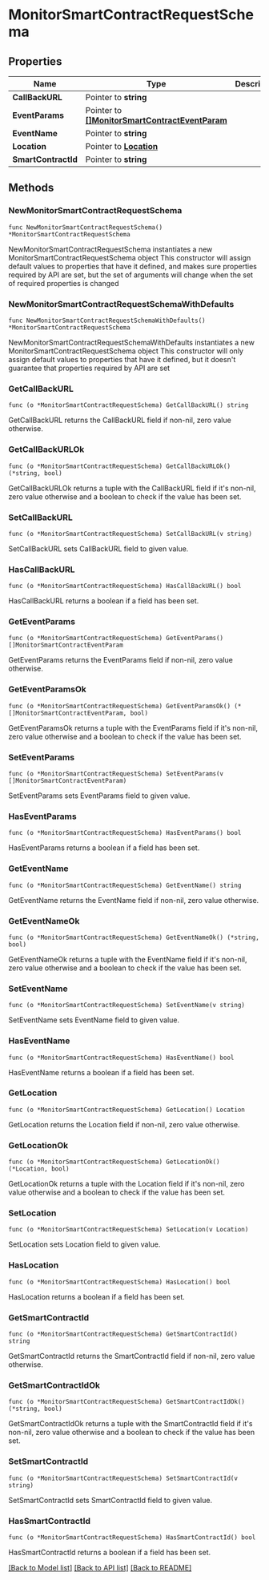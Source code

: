 # MonitorSmartContractRequestSchema

## Properties

Name | Type | Description | Notes
------------ | ------------- | ------------- | -------------
**CallBackURL** | Pointer to **string** |  | [optional] 
**EventParams** | Pointer to [**[]MonitorSmartContractEventParam**](MonitorSmartContractEventParam.md) |  | [optional] 
**EventName** | Pointer to **string** |  | [optional] 
**Location** | Pointer to [**Location**](Location.md) |  | [optional] 
**SmartContractId** | Pointer to **string** |  | [optional] 

## Methods

### NewMonitorSmartContractRequestSchema

`func NewMonitorSmartContractRequestSchema() *MonitorSmartContractRequestSchema`

NewMonitorSmartContractRequestSchema instantiates a new MonitorSmartContractRequestSchema object
This constructor will assign default values to properties that have it defined,
and makes sure properties required by API are set, but the set of arguments
will change when the set of required properties is changed

### NewMonitorSmartContractRequestSchemaWithDefaults

`func NewMonitorSmartContractRequestSchemaWithDefaults() *MonitorSmartContractRequestSchema`

NewMonitorSmartContractRequestSchemaWithDefaults instantiates a new MonitorSmartContractRequestSchema object
This constructor will only assign default values to properties that have it defined,
but it doesn't guarantee that properties required by API are set

### GetCallBackURL

`func (o *MonitorSmartContractRequestSchema) GetCallBackURL() string`

GetCallBackURL returns the CallBackURL field if non-nil, zero value otherwise.

### GetCallBackURLOk

`func (o *MonitorSmartContractRequestSchema) GetCallBackURLOk() (*string, bool)`

GetCallBackURLOk returns a tuple with the CallBackURL field if it's non-nil, zero value otherwise
and a boolean to check if the value has been set.

### SetCallBackURL

`func (o *MonitorSmartContractRequestSchema) SetCallBackURL(v string)`

SetCallBackURL sets CallBackURL field to given value.

### HasCallBackURL

`func (o *MonitorSmartContractRequestSchema) HasCallBackURL() bool`

HasCallBackURL returns a boolean if a field has been set.

### GetEventParams

`func (o *MonitorSmartContractRequestSchema) GetEventParams() []MonitorSmartContractEventParam`

GetEventParams returns the EventParams field if non-nil, zero value otherwise.

### GetEventParamsOk

`func (o *MonitorSmartContractRequestSchema) GetEventParamsOk() (*[]MonitorSmartContractEventParam, bool)`

GetEventParamsOk returns a tuple with the EventParams field if it's non-nil, zero value otherwise
and a boolean to check if the value has been set.

### SetEventParams

`func (o *MonitorSmartContractRequestSchema) SetEventParams(v []MonitorSmartContractEventParam)`

SetEventParams sets EventParams field to given value.

### HasEventParams

`func (o *MonitorSmartContractRequestSchema) HasEventParams() bool`

HasEventParams returns a boolean if a field has been set.

### GetEventName

`func (o *MonitorSmartContractRequestSchema) GetEventName() string`

GetEventName returns the EventName field if non-nil, zero value otherwise.

### GetEventNameOk

`func (o *MonitorSmartContractRequestSchema) GetEventNameOk() (*string, bool)`

GetEventNameOk returns a tuple with the EventName field if it's non-nil, zero value otherwise
and a boolean to check if the value has been set.

### SetEventName

`func (o *MonitorSmartContractRequestSchema) SetEventName(v string)`

SetEventName sets EventName field to given value.

### HasEventName

`func (o *MonitorSmartContractRequestSchema) HasEventName() bool`

HasEventName returns a boolean if a field has been set.

### GetLocation

`func (o *MonitorSmartContractRequestSchema) GetLocation() Location`

GetLocation returns the Location field if non-nil, zero value otherwise.

### GetLocationOk

`func (o *MonitorSmartContractRequestSchema) GetLocationOk() (*Location, bool)`

GetLocationOk returns a tuple with the Location field if it's non-nil, zero value otherwise
and a boolean to check if the value has been set.

### SetLocation

`func (o *MonitorSmartContractRequestSchema) SetLocation(v Location)`

SetLocation sets Location field to given value.

### HasLocation

`func (o *MonitorSmartContractRequestSchema) HasLocation() bool`

HasLocation returns a boolean if a field has been set.

### GetSmartContractId

`func (o *MonitorSmartContractRequestSchema) GetSmartContractId() string`

GetSmartContractId returns the SmartContractId field if non-nil, zero value otherwise.

### GetSmartContractIdOk

`func (o *MonitorSmartContractRequestSchema) GetSmartContractIdOk() (*string, bool)`

GetSmartContractIdOk returns a tuple with the SmartContractId field if it's non-nil, zero value otherwise
and a boolean to check if the value has been set.

### SetSmartContractId

`func (o *MonitorSmartContractRequestSchema) SetSmartContractId(v string)`

SetSmartContractId sets SmartContractId field to given value.

### HasSmartContractId

`func (o *MonitorSmartContractRequestSchema) HasSmartContractId() bool`

HasSmartContractId returns a boolean if a field has been set.


[[Back to Model list]](../README.md#documentation-for-models) [[Back to API list]](../README.md#documentation-for-api-endpoints) [[Back to README]](../README.md)


